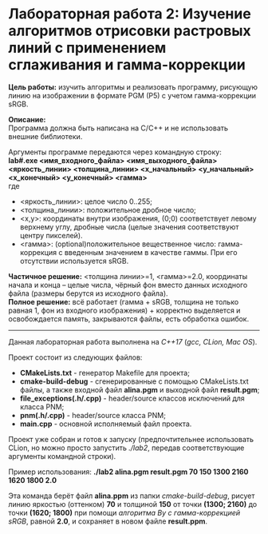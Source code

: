 # Лабораторная работа 2: Изучение алгоритмов отрисовки растровых линий с применением сглаживания и гамма-коррекции

**Цель работы:** изучить алгоритмы и реализовать программу, рисующую линию на изображении в формате PGM (P5) с учетом гамма-коррекции sRGB.

**Описание:**\
Программа должна быть написана на C/C++ и не использовать внешние библиотеки.

Аргументы программе передаются через командную строку:\
**lab#.exe <имя_входного_файла> <имя_выходного_файла> <яркость_линии> <толщина_линии> <x_начальный> <y_начальный> <x_конечный> <y_конечный> <гамма>**\
где
- <яркость_линии>: целое число 0..255;
- <толщина_линии>: положительное дробное число;
- <x,y>: координаты внутри изображения, (0;0) соответствует левому верхнему углу, дробные числа (целые значения соответствуют центру пикселей).
- <гамма>: (optional)положительное вещественное число: гамма-коррекция с введенным значением в качестве гаммы. При его отсутствии используется sRGB.

**Частичное решение:** <толщина линии>=1, <гамма>=2.0, координаты начала и конца – целые числа, чёрный фон вместо данных исходного файла (размеры берутся из исходного файла).\
**Полное решение:** всё работает (гамма + sRGB, толщина не только равная 1, фон из входного изображения) + корректно выделяется и освобождается память, закрываются файлы, есть обработка ошибок.

____________________________________________________

Данная лабораторная работа выполнена на *C++17* (*gcc, CLion, Mac OS*).

Проект состоит из следующих файлов:
- **CMakeLists.txt** - генератор Makefile для проекта;
- **cmake-build-debug** - сгенерированные с помощью CMakeLists.txt файлы, а также входной файл **alina.pgm** и выходной файл **result.pgm**;
- **file_exceptions(.h/.cpp)** - header/source классов исключений для класса PNM;
- **pnm(.h/.cpp)** - header/source класса PNM;
- **main.cpp** - основной исполняемый файл проекта.

Проект уже собран и готов к запуску (предпочтительнее использовать CLion, но можно просто запустить *./lab2*, передав соответствующие аргументы командной строки).

Пример использования: **./lab2 alina.pgm result.pgm 70 150 1300 2160 1620 1800 2.0**

Эта команда берёт файл **alina.ppm** из папки *cmake-build-debug*, рисует линию яркостью (оттенком) **70** и толщиной **150** от точки **(1300; 2160)** до точки **(1620; 1800)** при помощи *алгоритма Ву с гамма-коррекцией sRGB*, равной **2.0**, и сохраняет в новом файле **result.ppm**.
